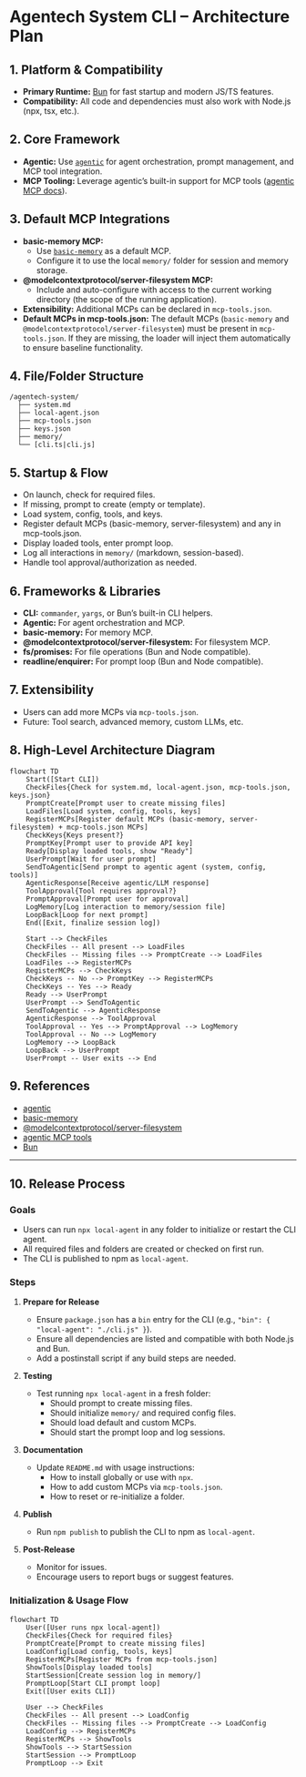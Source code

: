 # Agentech System CLI – Architecture Plan

## 1. Platform & Compatibility

- **Primary Runtime:** [Bun](https://bun.sh/) for fast startup and modern JS/TS features.
- **Compatibility:** All code and dependencies must also work with Node.js (npx, tsx, etc.).

## 2. Core Framework

- **Agentic:** Use [`agentic`](https://github.com/transitive-bullshit/agentic) for agent orchestration, prompt management, and MCP tool integration.
- **MCP Tooling:** Leverage agentic’s built-in support for MCP tools ([agentic MCP docs](https://agentic.so/tools/mcp)).

## 3. Default MCP Integrations

- **basic-memory MCP:** 
  - Use [`basic-memory`](https://github.com/basicmachines-co/basic-memory) as a default MCP.
  - Configure it to use the local `memory/` folder for session and memory storage.
- **@modelcontextprotocol/server-filesystem MCP:**
  - Include and auto-configure with access to the current working directory (the scope of the running application).
- **Extensibility:** Additional MCPs can be declared in `mcp-tools.json`.
- **Default MCPs in mcp-tools.json:** The default MCPs (`basic-memory` and `@modelcontextprotocol/server-filesystem`) must be present in `mcp-tools.json`. If they are missing, the loader will inject them automatically to ensure baseline functionality.

## 4. File/Folder Structure

```
/agentech-system/
  ├── system.md
  ├── local-agent.json
  ├── mcp-tools.json
  ├── keys.json
  ├── memory/
  └── [cli.ts|cli.js]
```

## 5. Startup & Flow

- On launch, check for required files.
- If missing, prompt to create (empty or template).
- Load system, config, tools, and keys.
- Register default MCPs (basic-memory, server-filesystem) and any in mcp-tools.json.
- Display loaded tools, enter prompt loop.
- Log all interactions in `memory/` (markdown, session-based).
- Handle tool approval/authorization as needed.

## 6. Frameworks & Libraries

- **CLI:** `commander`, `yargs`, or Bun’s built-in CLI helpers.
- **Agentic:** For agent orchestration and MCP.
- **basic-memory:** For memory MCP.
- **@modelcontextprotocol/server-filesystem:** For filesystem MCP.
- **fs/promises:** For file operations (Bun and Node compatible).
- **readline/enquirer:** For prompt loop (Bun and Node compatible).

## 7. Extensibility

- Users can add more MCPs via `mcp-tools.json`.
- Future: Tool search, advanced memory, custom LLMs, etc.

## 8. High-Level Architecture Diagram

```mermaid
flowchart TD
    Start([Start CLI])
    CheckFiles{Check for system.md, local-agent.json, mcp-tools.json, keys.json}
    PromptCreate[Prompt user to create missing files]
    LoadFiles[Load system, config, tools, keys]
    RegisterMCPs[Register default MCPs (basic-memory, server-filesystem) + mcp-tools.json MCPs]
    CheckKeys{Keys present?}
    PromptKey[Prompt user to provide API key]
    Ready[Display loaded tools, show "Ready"]
    UserPrompt[Wait for user prompt]
    SendToAgentic[Send prompt to agentic agent (system, config, tools)]
    AgenticResponse[Receive agentic/LLM response]
    ToolApproval{Tool requires approval?}
    PromptApproval[Prompt user for approval]
    LogMemory[Log interaction to memory/session file]
    LoopBack[Loop for next prompt]
    End([Exit, finalize session log])

    Start --> CheckFiles
    CheckFiles -- All present --> LoadFiles
    CheckFiles -- Missing files --> PromptCreate --> LoadFiles
    LoadFiles --> RegisterMCPs
    RegisterMCPs --> CheckKeys
    CheckKeys -- No --> PromptKey --> RegisterMCPs
    CheckKeys -- Yes --> Ready
    Ready --> UserPrompt
    UserPrompt --> SendToAgentic
    SendToAgentic --> AgenticResponse
    AgenticResponse --> ToolApproval
    ToolApproval -- Yes --> PromptApproval --> LogMemory
    ToolApproval -- No --> LogMemory
    LogMemory --> LoopBack
    LoopBack --> UserPrompt
    UserPrompt -- User exits --> End
```

## 9. References

- [agentic](https://github.com/transitive-bullshit/agentic)
- [basic-memory](https://github.com/basicmachines-co/basic-memory)
- [@modelcontextprotocol/server-filesystem](https://github.com/modelcontextprotocol/server-filesystem)
- [agentic MCP tools](https://agentic.so/tools/mcp)
- [Bun](https://bun.sh/)

---

## 10. Release Process

### Goals

- Users can run `npx local-agent` in any folder to initialize or restart the CLI agent.
- All required files and folders are created or checked on first run.
- The CLI is published to npm as `local-agent`.

### Steps

1. **Prepare for Release**
   - Ensure `package.json` has a `bin` entry for the CLI (e.g., `"bin": { "local-agent": "./cli.js" }`).
   - Ensure all dependencies are listed and compatible with both Node.js and Bun.
   - Add a postinstall script if any build steps are needed.

2. **Testing**
   - Test running `npx local-agent` in a fresh folder:
     - Should prompt to create missing files.
     - Should initialize `memory/` and required config files.
     - Should load default and custom MCPs.
     - Should start the prompt loop and log sessions.

3. **Documentation**
   - Update `README.md` with usage instructions:
     - How to install globally or use with `npx`.
     - How to add custom MCPs via `mcp-tools.json`.
     - How to reset or re-initialize a folder.

4. **Publish**
   - Run `npm publish` to publish the CLI to npm as `local-agent`.

5. **Post-Release**
   - Monitor for issues.
   - Encourage users to report bugs or suggest features.

### Initialization & Usage Flow

```mermaid
flowchart TD
    User([User runs npx local-agent])
    CheckFiles{Check for required files}
    PromptCreate[Prompt to create missing files]
    LoadConfig[Load config, tools, keys]
    RegisterMCPs[Register MCPs from mcp-tools.json]
    ShowTools[Display loaded tools]
    StartSession[Create session log in memory/]
    PromptLoop[Start CLI prompt loop]
    Exit([User exits CLI])

    User --> CheckFiles
    CheckFiles -- All present --> LoadConfig
    CheckFiles -- Missing files --> PromptCreate --> LoadConfig
    LoadConfig --> RegisterMCPs
    RegisterMCPs --> ShowTools
    ShowTools --> StartSession
    StartSession --> PromptLoop
    PromptLoop --> Exit
```
